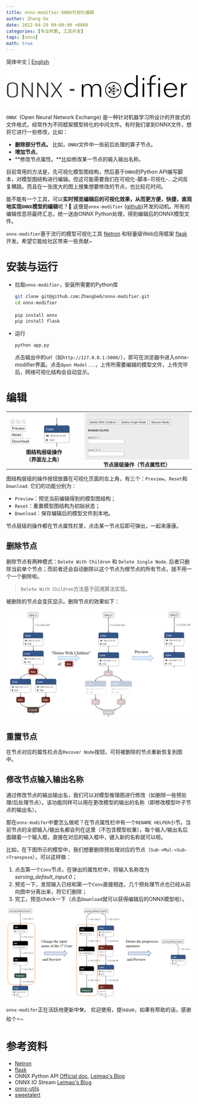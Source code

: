```yaml
---
title: onnx-modifier-ONNX可视化编辑
author: Zhang Ge
date: 2022-04-29 09:09:00 +0800
categories: [专业积累, 工具开发]
tags: [onnx]
math: true
---
```


简体中文 | [English](readme.md)

<img src="./docs/onnx_modifier_logo_1.png" style="zoom: 60%;" />

`ONNX `(Open Neural Network Exchange) 是一种针对机器学习所设计的开放式的文件格式，经常作为不同框架模型转化的中间文件。有时我们拿到ONNX文件，想将它进行一些修改，比如：

- **删除部分节点。** 比如，`ONNX`文件中一些前后处理的算子节点。
- **增加节点**。
- **修改节点属性。**比如修改某一节点的输入输出名称。

目前常用的方法是，先可视化模型图结构，然后基于`ONNX`的Python API编写脚本，对模型图结构进行编辑。但这可能需要我们在可视化-脚本-可视化-...之间反复横跳。而且在一张庞大的图上搜集想要修改的节点，也比较花时间。

能不能有一个工具，可以**实时预览编辑后的可视化效果，从而更方便，快捷，直观地实现`ONNX`模型的编辑**呢？:rocket: 这便是`onnx-modifier` ([github]())开发的动机。所有的编辑信息将最终汇总，统一送由ONNX Python处理，得到编辑后的ONNX模型文件。

`onnx-modifier`基于流行的模型可视化工具 [Netron](https://github.com/lutzroeder/netron) 和轻量级Web应用框架 [flask](https://github.com/pallets/flask) 开发。希望它能给社区带来一些贡献~

# 安装与运行

- 拉取`onnx-modifier`，安装所需要的Python库 

  ```bash
  git clone git@github.com:ZhangGe6/onnx-modifier.git
  cd onnx-modifier
  
  pip install onnx
  pip install flask
  ```

- 运行 

  ```bash
  python app.py
  ```

  点击输出中的url（如`http://127.0.0.1:5000/`），即可在浏览器中进入onnx-modifier界面。点击`Open Model...`，上传所需要编辑的模型文件，上传完毕后，网络可视化结构会自动显示。

# 编辑

<table>
    <tr>
        <td ><center><img src="./docs/top_left_buttons.png"> <b>图结构层级操作<br>（界面左上角）</b></center></td>
        <td ><center><img src="./docs/node_prop_buttos.png" ><b>节点层级操作（节点属性栏）</b></center></td>
    </tr>
<table>



图结构层级的操作按钮放置在可视化页面的左上角，有三个：`Preview`，`Reset`和`Download`. 它们的功能分别为：

- `Preview`：预览当前编辑得到的模型图结构；
- `Reset`：重置模型图结构为初始状态；
- `Download`：保存编辑后的模型文件到本地。

节点层级的操作都在节点属性栏里，点击某一节点后即可弹出，一起来康康。

## 删除节点

删除节点有两种模式：`Delete With Children` 和 `Delete Single Node`. 后者只删除当前单个节点；而前者还会自动删除以这个节点为根节点的所有节点，就不用一个一个删除啦。

> `Deletw With Children`方法基于回溯算法实现。

被删除的节点会变灰显示。删除节点的效果如下：

<img src="./docs/onnx_modifier_delete.png" style="zoom: 60%;" />



## 重置节点

在节点对应的属性栏点击`Recover Node`按钮，可将被删除的节点重新恢复到图中。

## 修改节点输入输出名称

通过修改节点的输出输出名，我们可以对模型推理图进行修改（如删除一些预处理/后处理节点）。该功能同样可以用在更改模型的输出的名称（即修改模型叶子节点的输出名）。

那在`onnx-modifer`中要怎么做呢？在节点属性栏中有一个`RENAME HELPER`小节。当前节点的全部输入/输出名都会列在这里（不包含模型权重），每个输入/输出名后面跟着一个输入框，直接在对应的输入框中，键入新的名称就可以啦。

比如，在下图所示的模型中，我们想要删除预处理对应的节点（`Sub->Mul->Sub->Transpose`），可以这样做：

1. 点击第一个`Conv`节点，在弹出的属性栏中，将输入名称改为*serving_default_input:0*；
2. 预览一下，发现输入已经和第一个`Conv`直接相连，几个预处理节点也已经从前向图中分离出来，将它们删除；
3. 完工，预览check一下（点击`Download`就可以获得编辑后的ONNX模型啦）。

<img src="./docs/rename_node_io.png" alt="rename_node_io" style="zoom:60%;" />

`onnx-modifer`正在活跃地更新中:hammer_and_wrench:。 欢迎使用，提issue，如果有帮助的话，感谢给个:star:~

# 参考资料
- [Netron](https://github.com/lutzroeder/netron)
- [flask](https://github.com/pallets/flask)
- ONNX Python API [Official doc](https://github.com/onnx/onnx/blob/main/docs/PythonAPIOverview.md), [Leimao's Blog](https://leimao.github.io/blog/ONNX-Python-API/)
- ONNX IO Stream  [Leimao's Blog](https://leimao.github.io/blog/ONNX-IO-Stream/)
- [onnx-utils](https://github.com/saurabh-shandilya/onnx-utils)
- [sweetalert](https://github.com/t4t5/sweetalert)